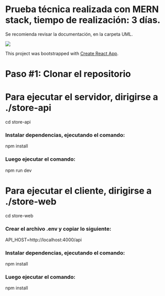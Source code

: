 # Prueba técnica realizada con MERN stack, tiempo de realización: 3 días.

Se recomienda revisar la documentación, en la carpeta UML.

![](https://github.com/Dtowerssj/shoes-store/blob/master/GIF.gif)

This project was bootstrapped with [Create React App](https://github.com/facebook/create-react-app).

# Paso #1: Clonar el repositorio

# Para ejecutar el servidor, dirigirse a ./store-api

cd store-api

### Instalar dependencias, ejecutando el comando:

npm install

### Luego ejecutar el comando:

npm run dev

# Para ejecutar el cliente, dirigirse a ./store-web

cd store-web

### Crear el archivo .env y copiar lo siguiente:

API_HOST=http://localhost:4000/api

### Instalar dependencias, ejecutando el comando:

npm install

### Luego ejecutar el comando:

npm install